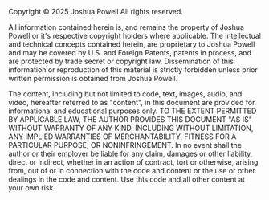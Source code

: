 Copyright &copy; 2025 Joshua Powell
All rights reserved.

All information contained herein is, and remains the property of
Joshua Powell or it's respective copyright holders where applicable. 
The intellectual and technical concepts contained herein, are proprietary to 
Joshua Powell and may be covered by U.S. and Foreign Patents, patents in 
process, and are protected by trade secret or copyright law. Dissemination of
this information or reproduction of this material is strictly forbidden unless
prior written permission is obtained from Joshua Powell.
 
The content, including but not limited to code, text, images, audio, and
video, hereafter referred to as "content", in this document are provided
for informational and educational purposes only. TO THE EXTENT PERMITTED 
BY APPLICABLE LAW, THE AUTHOR PROVIDES THIS DOCUMENT "AS IS" WITHOUT WARRANTY
OF ANY KIND, INCLUDING WITHOUT LIMITATION, ANY IMPLIED WARRANTIES OF 
MERCHANTABILITY, FITNESS FOR A PARTICULAR PURPOSE, OR NONINFRINGEMENT. In no 
event shall the author or their employer be liable for any claim, damages or 
other liability, direct or indirect, whether in an action of contract, tort 
or otherwise, arising from, out of or in connection with the code and content
or the use or other dealings in the code and content. Use this code and all 
other content at your own risk.
